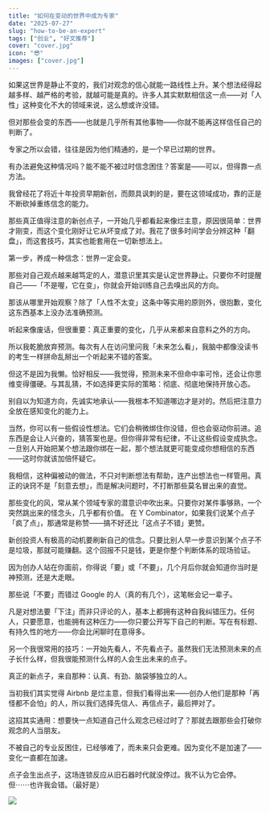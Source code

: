 ```yaml
---
title: "如何在变动的世界中成为专家"
date: "2025-07-27"
slug: "how-to-be-an-expert"
tags: ["创业", "好文推荐"]
cover: "cover.jpg"
icon: "😎"
images: ["cover.jpg"]
---
```

如果这世界是静止不变的，我们对观念的信心就能一路线性上升。某个想法经得起越多样、越严格的考验，就越可能是真的。许多人其实默默相信这一点——对「人性」这种变化不大的领域来说，这么想或许没错。



但对那些会变的东西——也就是几乎所有其他事物——你就不能再这样信任自己的判断了。



专家之所以会错，往往是因为他们精通的，是一个早已过期的世界。



有办法避免这种情况吗？能不能不被过时信念困住？答案是——可以，但得靠一点方法。



我曾经花了将近十年投资早期新创，而颇具讽刺的是，要在这领域成功，靠的正是不断砍掉重练信念的能力。



那些真正值得注意的新创点子，一开始几乎都看起来像烂主意，原因很简单：世界才刚变，而这个变化刚好让它从坏变成了对。我花了很多时间学会分辨这种「翻盘」，而这套技巧，其实也能套用在一切新想法上。



第一步，养成一种信念：世界一定会变。



那些对自己观点越来越笃定的人，潜意识里其实是认定世界静止。只要你不时提醒自己——「不是喔，它在变」，你就会开始训练自己去嗅出风的方向。



那该从哪里开始观察？除了「人性不太变」这条中等实用的原则外，很抱歉，变化这东西基本上没办法准确预测。



听起来像废话，但很重要：真正重要的变化，几乎从来都来自意料之外的方向。



所以我乾脆放弃预测。每次有人在访问里问我「未来怎么看」，我脑中都像没读书的考生一样拼命乱掰出一个听起来不错的答案。



但这不是因为我懒。恰好相反——我觉得，预测未来不但命中率可怜，还会让你思维变得僵硬。与其乱猜，不如选择更实际的策略：彻底、彻底地保持开放心态。



别自以为知道方向，先诚实地承认——我根本不知道哪边才是对的。然后把注意力全放在感知变化的能力上。



当然，你可以有一些假设性想法。它们会稍微绑住你没错，但也会驱动你前进。追东西是会让人兴奋的，猜答案也是。但你得非常有纪律，不让这些假设变成执念。
一旦别人开始把某个想法跟你绑在一起，那个想法就更可能变成你想相信的东西——这时你就该加倍怀疑它。



我相信，这种偏被动的做法，不只对判断想法有帮助，连产出想法也一样管用。真正的诀窍不是「刻意去想」，而是解决问题时，不打断那些莫名冒出来的直觉。



那些变化的风，常从某个领域专家的潜意识中吹出来。只要你对某件事够熟，一个突然跳出来的怪念头，几乎都有价值。
在 Y Combinator，如果我们说某个点子「疯了点」，那通常是称赞——搞不好还比「这点子不错」更赞。



新创投资人有极高的动机要刷新自己的信念。只要比别人早一步意识到某个点子不是垃圾，那就可能赚翻。这个回报不只是钱，更是你整个判断体系的现场验证。



因为创办人站在你面前，你得说「要」或「不要」，几个月后你就会知道你当时是神预测，还是大走眼。



那些说「不要」而错过 Google 的人（真的有几个），这笔帐会记一辈子。



凡是对想法要「下注」而非只评论的人，基本上都拥有这种自我纠错压力。任何人，只要愿意，也能拥有这种压力——你只要公开写下自己的判断。写在有标题、有持久性的地方——你会比闲聊时在意得多。



另一个我很常用的技巧：一开始先看人，不先看点子。虽然我们无法预测未来的点子长什么样，但我很能预测什么样的人会生出未来的点子。



真正的新点子，来自那种：认真、有劲、脑袋够独立的人。



当初我们其实觉得 Airbnb 是烂主意，但我们看得出来——创办人他们是那种「再怪都不会怕」的人，所以我们选择先信人、再信点子，最后押对了。



这招其实通用：想要快一点知道自己什么观念已经过时了？那就去跟那些会打破你观念的人当朋友。



不被自己的专业反困住，已经够难了，而未来只会更难。因为变化不是加速了——变化一直都在加速。



点子会生出点子，这场连锁反应从旧石器时代就没停过。我不认为它会停。
但⋯⋯也许我会错。（最好是）




![](https://prod-files-secure.s3.us-west-2.amazonaws.com/112d0858-5090-4d34-a606-b75eb8d65fd2/46476355-9cf3-4e99-9b7a-3531bc426380/1000202064.png?X-Amz-Algorithm=AWS4-HMAC-SHA256&X-Amz-Content-Sha256=UNSIGNED-PAYLOAD&X-Amz-Credential=ASIAZI2LB466XWAO5VTH%2F20250903%2Fus-west-2%2Fs3%2Faws4_request&X-Amz-Date=20250903T174318Z&X-Amz-Expires=3600&X-Amz-Security-Token=IQoJb3JpZ2luX2VjEOH%2F%2F%2F%2F%2F%2F%2F%2F%2F%2FwEaCXVzLXdlc3QtMiJHMEUCIC1gG%2FYeG9KLFck%2Fsw%2Bl8OGaCPzjDw1EEYdAqd7NndYlAiEAtk3Qq8SKzNRsrzq0iOz9vveQYarckCMz6D2dYzzwVS0q%2FwMIShAAGgw2Mzc0MjMxODM4MDUiDMd0SCGawjHEcxwWgSrcA%2BYHVdiWIXNCmTl5XGcvWHgD4meJQnU%2FA3wW3QnE1jdNMb%2FMYwpXJSA9nnFDUSA5HSXU13hMRSVtRt%2B75is2dDk7%2BWyO4jDpesDORwJF78zhG7dhwI6nnEAolABNC8i7ZtW%2FNMHW3OZ9bj8Cs%2BkJYtqIyudl9A77nz1lJLyWHsrKYmL6vM2LIYyoKPDdyfm1F8w4fr39qoKXad4I5T6nGij2cGJQ6KnGWGuB8Q56dtulc4B74x91cIrsA3gCrDwOoW0g5H%2FMITlx6Dceo56XwaMhTcz9XmXX7J23phvRikUk3Jo%2B%2BzgZIxZbLjw3e32RZYMjrfX%2BIKxJjiH6opV6rg%2FK4B8413ngGHkiR0BwV%2F5NH737f1JFBEa9r3O21cTHt5TPGyyFBRnSs8iOdh9f%2BauoD8wp4YuzHYRNHjYJk591OxbKk%2Bynkk9yo8Em1cIvAvY7N8AwmYCLKTPL3g8fUXfbmPI4UaW8arNdoSTsABeFAlR8HRMdeQkXa9elg58FQubKcjjOvSE5FKDPy14n4BUtYi5QSO4BNRjWPLv9kTAqQQd42gP0XRFn%2BDGXhsOpKaoSqElzBUnNq%2FMsJxg9Z%2FP%2FR1UwNAfReUbs0IaI%2B8v23dgYSm00Hm9tHI0VMIjr4cUGOqUB5z8aDxD%2BRJNXssWV8mxWB9vURWeoOhneAIJWUX%2FxIf3dQrSBAtTnHiMDsWxD5WC3OF3G0R%2FEuvevS3BcbntSHKMLKuN%2B4gz7AyQOVXAXjNJGfC%2BQk%2FFbSsculBAPQhB9aFas36xcuaJY7DTzX3wk1wdva3wbYrfzYhAKuBF9qRrTQgWaa2lMzAhA5xWUznQaEssepdUA5kO5pq9VDEyurBF1A3SH&X-Amz-Signature=75daaaf01965e464730d857a969336445fe4f85583785d20ea87ab296976ebef&X-Amz-SignedHeaders=host&x-amz-checksum-mode=ENABLED&x-id=GetObject)

